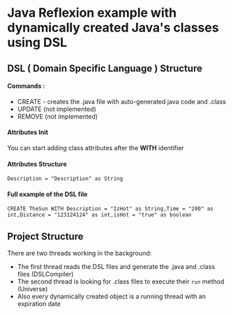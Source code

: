 # Java Reflexion example with dynamically created Java's classes using DSL
## DSL ( Domain Specific Language ) Structure  
#### Commands : 
  * CREATE - creates the .java file with auto-generated java code and .class
  * UPDATE (not implemented)
  * REMOVE (not implemented) 
#### Attributes Init 
 You can start adding class attributes after the **WITH** identifier
#### Attributes Structure 
 `Description = "Description" as String`
#### Full example of the DSL file
`CREATE TheSun WITH Description = "IzHot" as String,Time = "200" as int,Distance = "123124124" as int,isHot = "true" as boolean`

## Project Structure 
There are two threads working in the background: 
* The first thread reads the DSL files and generate the .java and .class files (DSLCompiler)
* The second thread is looking for .class files to execute their `run` method (Universe)
* Also every dynamically created object is a running thread with an expiration date
